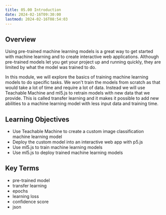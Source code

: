 ```yaml
---
title: 05.00 Introduction
date: 2024-02-16T09:30:00
lastmod: 2024-02-16T08:54:03
---
```


## Overview

Using pre-trained machine learning models is a great way to get started with machine learning and to create interactive web applications. Although pre-trained models let you get your project up and running quickly, they are limited by what the model was trained to do.

In this module, we will explore the basics of training machine learning models to do specific tasks. We won't train the models from scratch as that would take a lot of time and require a lot of data. Instead we will use Teachable Machine and ml5.js to retrain models with new data that we provide. This is called transfer learning and it makes it possible to add new abilities to a machine learning model with less input data and training time.

## Learning Objectives

- Use Teachable Machine to create a custom image classification machine learning model
- Deploy the custom model into an interactive web app with p5.js
- Use ml5.js to train machine learning models
- Use ml5.js to deploy trained machine learning models

## Key Terms

- pre-trained model
- transfer learning
- epochs
- learning loss
- confidence score
- json
